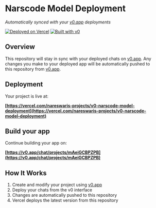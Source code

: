 # Narscode Model Deployment

*Automatically synced with your [v0.app](https://v0.app) deployments*

[![Deployed on Vercel](https://img.shields.io/badge/Deployed%20on-Vercel-black?style=for-the-badge&logo=vercel)](https://vercel.com/nareswaris-projects/v0-narscode-model-deployment)
[![Built with v0](https://img.shields.io/badge/Built%20with-v0.app-black?style=for-the-badge)](https://v0.app/chat/projects/mAeiGCBPZPB)

## Overview

This repository will stay in sync with your deployed chats on [v0.app](https://v0.app).
Any changes you make to your deployed app will be automatically pushed to this repository from [v0.app](https://v0.app).

## Deployment

Your project is live at:

**[https://vercel.com/nareswaris-projects/v0-narscode-model-deployment](https://vercel.com/nareswaris-projects/v0-narscode-model-deployment)**

## Build your app

Continue building your app on:

**[https://v0.app/chat/projects/mAeiGCBPZPB](https://v0.app/chat/projects/mAeiGCBPZPB)**

## How It Works

1. Create and modify your project using [v0.app](https://v0.app)
2. Deploy your chats from the v0 interface
3. Changes are automatically pushed to this repository
4. Vercel deploys the latest version from this repository